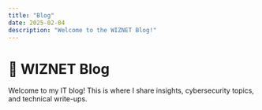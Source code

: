```yaml
---
title: "Blog"
date: 2025-02-04
description: "Welcome to the WIZNET Blog!"
---
```


# 📜 WIZNET Blog

Welcome to my IT blog! This is where I share insights, cybersecurity topics, and technical write-ups.
